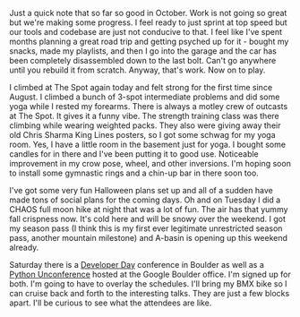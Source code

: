 Just a quick note that so far so good in October. Work is not going so great but we're making some progress. I feel ready to just sprint at top speed but our tools and codebase are just not conducive to that. I feel like I've spent months planning a great road trip and getting psyched up for it - bought my snacks, made my playlists, and then I go into the garage and the car has been completely disassembled down to the last bolt. Can't go anywhere until you rebuild it from scratch. Anyway, that's work. Now on to play.

I climbed at The Spot again today and felt strong for the first time since August. I climbed a bunch of 3-spot intermediate problems and did some yoga while I rested my forearms. There is always a motley crew of outcasts at The Spot. It gives it a funny vibe. The strength training class was there climbing while wearing weighted packs. They also were giving away their old Chris Sharma King Lines posters, so I got some schwag for my yoga room. Yes, I have a little room in the basement just for yoga. I bought some candles for in there and I've been putting it to good use. Noticeable improvement in my crow pose, wheel, and other inversions. I'm hoping soon to install some gymnastic rings and a chin-up bar in there soon too.

I've got some very fun Halloween plans set up and all of a sudden have made tons of social plans for the coming days. Oh and on Tuesday I did a CHAOS full moon hike at night that was a lot of fun. The air has that yummy fall crispness now. It's cold here and will be snowy over the weekend. I got my season pass (I think this is my first ever legitimate unrestricted season pass, another mountain milestone) and A-basin is opening up this weekend already.

Saturday there is a [Developer Day](http://developer-day.com/) conference in Boulder as well as a [Python Unconference](http://wiki.python.org/moin/FrontRangePythoneersUc09) hosted at the Google Boulder office. I'm signed up for both. I'm going to have to overlay the schedules. I'll bring my BMX bike so I can cruise back and forth to the interesting talks. They are just a few blocks apart. I'll be curious to see what the attendees are like.